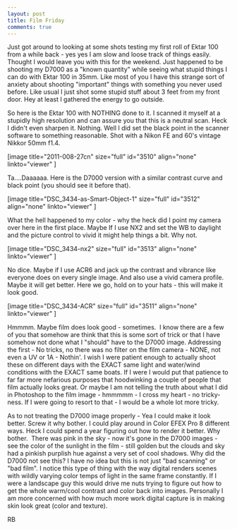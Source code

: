 ```yaml
---
layout: post
title: Film Friday
comments: true
---
```

Just got around to looking at some shots testing my first roll of Ektar 100 from a while back - yes yes I am slow and loose track of things easily. Thought I would leave you with this for the weekend. Just happened to be shooting my D7000 as a "known quantity" while seeing what stupid things I can do with Ektar 100 in 35mm. Like most of you I have this strange sort of anxiety about shooting "important" things with something you never used before. Like usual I just shot some stupid stuff about 3 feet from my front door. Hey at least I gathered the energy to go outside.

So here is the Ektar 100 with NOTHING done to it. I scanned it myself at a stupidly high resolution and can assure you that this is a neutral scan. Heck I didn't even sharpen it. Nothing. Well I did set the black point in the scanner software to something reasonable. Shot with a Nikon FE and 60's vintage Nikkor 50mm f1.4.

[image title="2011-008-27cn" size="full" id="3510" align="none" linkto="viewer" ]

Ta....Daaaaaa. Here is the D7000 version with a similar contrast curve and black point (you should see it before that).

[image title="DSC_3434-as-Smart-Object-1" size="full" id="3512" align="none" linkto="viewer" ]

What the hell happened to my color - why the heck did I point my camera over here in the first place. Maybe If I use NX2 and set the WB to daylight and the picture control to vivid it might help things a bit. Why not.

[image title="DSC_3434-nx2" size="full" id="3513" align="none" linkto="viewer" ]

No dice. Maybe if I use ACR6 and jack up the contrast and vibrance like everyone does on every single image. And also use a vivid camera profile. Maybe it will get better. Here we go, hold on to your hats - this will make it look good.

[image title="DSC_3434-ACR" size="full" id="3511" align="none" linkto="viewer" ]

Hmmmm. Maybe film does look good - sometimes.  I know there are a few of you that somehow are think that this is some sort of trick or that I have somehow not done what I "should" have to the D7000 image. Addressing the first - No tricks, no there was no filter on the film camera - NONE, not even a UV or 1A - Nothin'. I wish I were patient enough to actually shoot these on different days with the EXACT same light and water/wind conditions with the EXACT same boats. If I were I would put that patience to far far more nefarious purposes that hoodwinking a couple of people that film actually looks great. Or maybe I am not telling the truth about what I did in Photoshop to the film image - hmmmmm - I cross my heart - no tricky-ness. If I were going to resort to that - I would be a whole lot more tricky.

As to not treating the D7000 image properly - Yea I could make it look better. Screw it why bother. I could play around in Color EFEX Pro 8 different ways. Heck I could spend a year figuring out how to render it better. Why bother.  There was pink in the sky - now it's gone in the D7000 images - see the color of the sunlight in the film - still golden but the clouds and sky had a pinkish purplish hue against a very set of cool shadows. Why did the D7000 not see this? I have no idea but this is not just "bad scanning" or "bad film". I notice this type of thing with the way digital renders scenes with wildly varying color temps of light in the same frame constantly. If I were a landscape guy this would drive me nuts trying to figure out how to get the whole warm/cool contrast and color back into images. Personally I am more concerned with how much more work digital capture is in making skin look great (color and texture).

RB